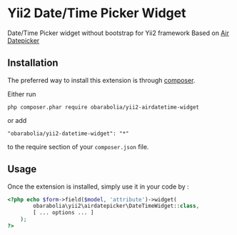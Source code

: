 # Yii2 Date/Time Picker Widget
Date/Time Picker widget without bootstrap for Yii2 framework
Based on [Air Datepicker](https://github.com/t1m0n/air-datepicker)



Installation
------------

The preferred way to install this extension is through [composer](http://getcomposer.org/download/).

Either run

```
php composer.phar require obarabolia/yii2-airdatetime-widget
```

or add

```
"obarabolia/yii2-datetime-widget": "*"
```

to the require section of your `composer.json` file.


## Usage

Once the extension is installed, simply use it in your code by  :

```php
<?php echo $form->field($model, 'attribute')->widget(
        obarabolia\yii2\airdatepicker\DateTimeWidget::class,
        [ ... options ... ]
    ); 
?>
```
